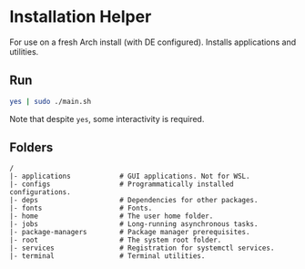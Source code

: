 # Installation Helper

For use on a fresh Arch install (with DE configured). Installs applications and utilities. 

## Run 

```bash
yes | sudo ./main.sh
```

Note that despite `yes`, some interactivity is required.

## Folders
```
/
|- applications            # GUI applications. Not for WSL. 
|- configs                 # Programmatically installed configurations.
|- deps                    # Dependencies for other packages.
|- fonts                   # Fonts.
|- home                    # The user home folder.
|- jobs                    # Long-running asynchronous tasks.
|- package-managers        # Package manager prerequisites.
|- root                    # The system root folder.
|- services                # Registration for systemctl services.
|- terminal                # Terminal utilities.
```
